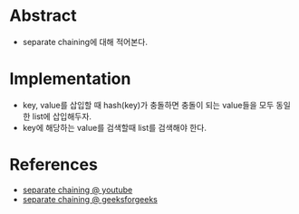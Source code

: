# Abstract

- separate chaining에 대해 적어본다.

# Implementation

- key, value를 삽입할 때 hash(key)가 충돌하면 충돌이 되는 value들을
  모두 동일한 list에 삽입해두자.
- key에 해당하는 value를 검색할때 list를 검색해야 한다.

# References

- [separate chaining @ youtube](https://www.youtube.com/watch?v=BwcKHxUYRB4&list=PLl5LpJCoD2mCIRn0Fkt8z07EK320ZmHgY&index=123)
- [separate chaining @ geeksforgeeks](http://www.geeksforgeeks.org/hashing-set-2-separate-chaining/)